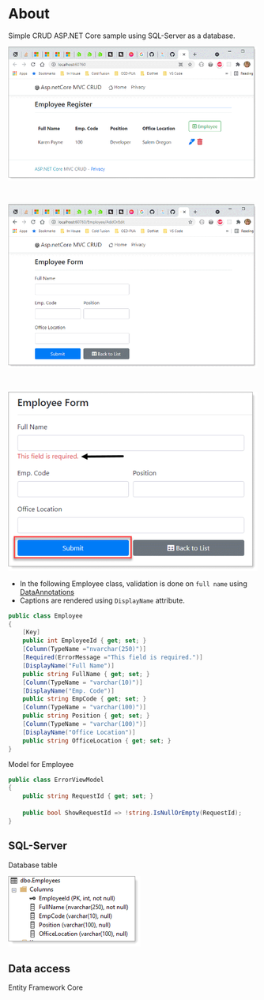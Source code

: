 # About

Simple CRUD ASP.NET Core sample using SQL-Server as a database.

![img](assets/F1.png)

</br>

![img](assets/F2.png)

</br>

![img](assets/F3.png)

- In the following Employee class, validation is done on `full name` using [DataAnnotations](https://docs.microsoft.com/en-us/dotnet/api/system.componentmodel.dataannotations?view=net-5.0) 
- Captions are rendered using `DisplayName` attribute.
```csharp
public class Employee
{
    [Key]
    public int EmployeeId { get; set; }
    [Column(TypeName ="nvarchar(250)")]
    [Required(ErrorMessage ="This field is required.")]
    [DisplayName("Full Name")]
    public string FullName { get; set; }
    [Column(TypeName = "varchar(10)")]
    [DisplayName("Emp. Code")]
    public string EmpCode { get; set; }
    [Column(TypeName = "varchar(100)")]
    public string Position { get; set; }
    [Column(TypeName = "varchar(100)")]
    [DisplayName("Office Location")]
    public string OfficeLocation { get; set; }
}
```

Model for Employee

```csharp
public class ErrorViewModel
{
    public string RequestId { get; set; }

    public bool ShowRequestId => !string.IsNullOrEmpty(RequestId);
}
```

## SQL-Server 

Database table

![img](assets/F4.png)

## Data access

Entity Framework Core